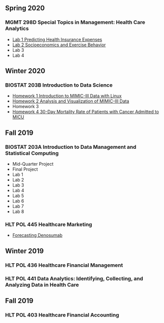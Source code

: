 ## Spring 2020
### MGMT 298D Special Topics in Management: Health Care Analytics
* [Lab 1 Predicting Health Insurance Expenses](https://tonylim96.github.io/MGMT-298D/Lab1.html)
* [Lab 2 Socioeconomics and Exercise Behavior](https://tonylim96.github.io/MGMT-298D/Lab2.html)
* Lab 3
* Lab 4

## Winter 2020
### BIOSTAT 203B Introduction to Data Science
* [Homework 1 Introduction to MIMIC-III Data with Linux](https://tonylim96.github.io/BIOSTAT-203B/Homework1.html)
* [Homework 2 Analysis and Visualization of MIMIC-III Data](https://tonylim96.github.io/BIOSTAT-203B/Homework2.html)
* Homework 3
* [Homework 4 30-Day Mortality Rate of Patients with Cancer Admitted to MICU](https://tonylim96.github.io/BIOSTAT-203B/Homework4.html)

## Fall 2019
### BIOSTAT 203A Introduction to Data Management and Statistical Computing
* Mid-Quarter Project
* Final Project
* Lab 1
* Lab 2
* Lab 3
* Lab 4
* Lab 5
* Lab 6
* Lab 7
* Lab 8

### HLT POL 445 Healthcare Marketing
* [Forecasting Denosumab](https://tonylim96.github.io/HLT-POL-445/ForecastingDenosumab.pdf)

## Winter 2019
### HLT POL 436 Healthcare Financial Management

### HLT POL 441 Data Analytics: Identifying, Collecting, and Analyzing Data in Health Care

## Fall 2019
### HLT POL 403 Healthcare Financial Accounting

